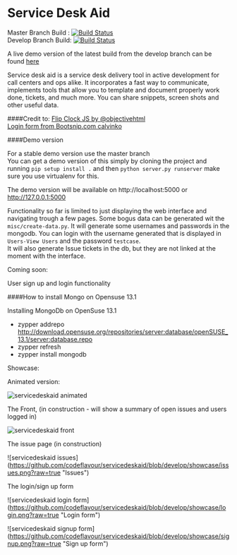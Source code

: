 Service Desk Aid
==============
Master Branch Build : [![Build Status](https://travis-ci.org/thecodeflavour/servicedeskaid.svg?branch=master)](https://travis-ci.org/PI-Victor/servicedeskaid)  
Develop Branch Build: [![Build Status](https://travis-ci.org/thecodeflavour/servicedeskaid.svg?branch=develop)](https://travis-ci.org/PI-Victor/servicedeskaid)    


A live demo version of the latest build from the develop branch can be found [here](http://servicedeskaid.thecodeflavour.org)


Service desk aid is a service desk delivery tool in active development for call centers and ops alike. It incorporates a fast way to communicate, implements tools that allow you to template and document properly work done, tickets, and much more. You can share snippets, screen shots and other useful data.

####Credit to:
[Flip Clock JS by @objectivehtml](http://flipclockjs.com/)  
[Login form from Bootsnip.com calvinko](http://bootsnipp.com/calvinko)  
  

####Demo version

For a stable demo version use the master branch  
You can get a demo version of this simply by cloning the project and running `pip setup install .` and then `python server.py runserver` make sure you use virtualenv for this.  

The demo version will be available on http://localhost:5000 or http://127.0.0.1:5000 

Functionality so far is limited to just displaying the web interface and navigating trough a few pages.
Some bogus data can be generated wit the `misc/create-data.py`. It will generate some usernames and passwords in the mongodb. You can login with the username generated that is displayed in `Users-View Users` and the password `testcase`.  
It will also generate Issue tickets in the db, but they are not linked at the moment with the interface.  


Coming soon:

User sign up and login functionality
  
####How to install Mongo on Opensuse 13.1

Installing MongoDb on OpenSuse 13.1
*    zypper addrepo http://download.opensuse.org/repositories/server:database/openSUSE_13.1/server:database.repo
*    zypper refresh
*    zypper install mongodb


Showcase:

Animated version:

![servicedeskaid animated](https://github.com/codeflavour/servicedeskaid/blob/develop/showcase/servicedeskaid.gif?raw=true "gif")


The Front, (in construction - will show a summary of open issues and users logged in)  

![servicedeskaid front](https://github.com/codeflavour/servicedeskaid/blob/develop/showcase/front.png?raw=true "Front")

The issue page (in construction)  

![servicedeskaid issues] (https://github.com/codeflavour/servicedeskaid/blob/develop/showcase/issues.png?raw=true "Issues")

The login/sign up form  

![servicedeskaid login form] (https://github.com/codeflavour/servicedeskaid/blob/develop/showcase/login.png?raw=true "Login form")

![servicedeskaid signup form] (https://github.com/codeflavour/servicedeskaid/blob/develop/showcase/signup.png?raw=true "Sign up form")
